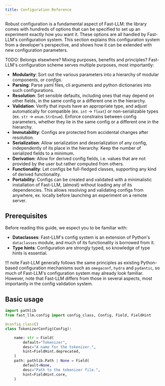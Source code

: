 ```yaml
---
title: Configuration Reference
---
```


Robust configuration is a fundamental aspect of Fast-LLM:
the library comes with hundreds of options that can be specified to set up an experiment exactly how you want it.
These options are all handled by Fast-LLM's configuration system.
This section explains this configuration system from a developer's perspective,
and shows how it can be extended with new configuration parameters.

TODO: Belongs elsewhere? Mixing purposes, benefits and principles?
Fast-LLM's configuration scheme serves multiple purposes, most importantly:

* **Modularity**: Sort out the various parameters into a hierarchy of modular components, or *configs*.
* **Parsing**: Parse yaml files, cli arguments and python dictionaries into such configurations.
* **Resolution**: Set sensible defaults, including ones that may depend on other fields, in the same config or a different one in the hierarchy.
* **Validation**: Verify that inputs have an appropriate type, and adjust automatically for compatible (ex. `int` -> `float`) or non-serializable types (ex. `str` -> `enum.StrEnum`). Enforce constrains between config parameters, whether they lie in the same config or a different one in the hierarchy.
* **Immutability**: Configs are protected from accidental changes after resolution.
* **Serialization**: Allow serialization and deserialization of any config, independently of its place in the hierarchy. Keep the number of serialized fields to a minimum.
* **Derivation**: Allow for derived config fields, i.e. values that are not provided by the user but rather computed from others.
* **Functionality**: Let configs be full-fledged classes, supporting any kind of derived functionality.
* **Portability**: Configs can be created and validated with a minimalistic installation of Fast-LLM, (almost) without loading any of its dependencies. This allows resolving and validating configs from anywhere, ex. locally before launching an experiment on a remote server.

## Prerequisites

Before reading this guide, we espect you to be familiar with:

* **Dataclasses**: Fast-LLM's config system is an extension of Python's `dataclasses` module,
    and much of its functionality is borrowed from it.
* **Type hints**: Configuration are strongly typed, so knowledge of type hints is essential.

!!! note
    Fast-LLM generally follows the same principles as existing Python-based configuration mechanisms
    such as `omegaconf`, `hydra` and `pydantic`, so much of Fast-LLM's configuration system may already look familiar.
    However, note that Fast-LLM differs from those in several aspects, most importantly in the config validation system.

## Basic usage

```python
import pathlib
from fast_llm.config import config_class, Config, Field, FieldHint

@config_class()
class TokenizerConfig(Config):

    name: str = Field(
        default="Tokenizer",
        desc="A name for the tokenizer.",
        hint=FieldHint.deprecated,
    )
    path: pathlib.Path | None = Field(
        default=None,
        desc="Path to the tokenizer file.",
        hint=FieldHint.core,
    )
```
